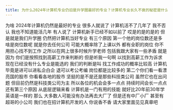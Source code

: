 ```yaml
---
title: 为什么2024年计算机专业仍旧是升学圈最好的专业？计算机专业长久不衰的秘密是什么？
---
```

为啥
2024年计算机仍然是最好的专业
很多人就说了
计算机活不了几年了
我不否认
我也不知道能活几年
有人说了
计算机新手已经不如以前了
哎是的是的是的
但是就是我们升学圈
仍然把计算机当好专业
有三个原因
第一个他的岗位数还是多
啥是岗位数呢
就是你去任何公司
可能大概率除了上课以外
都有全职的岗位
你不用担心找不到工作
之所以在网上很多时候升学老师
包括我跟大家有一些矛盾
就是因为
你们是按照找到高薪工作来判断的
但是听我一句啊
以找到高薪工作为诉求
现在已经没有什么专业是能选的
我们的判断是叫
找工作成功的概率比较高
计算机毕竟是进可以进私企白企
退可以考公考编
岗位都是比较多的
第二个你们看一看漂亮国的股市
你看看各地的股市
坚挺的是不是还是那些科技类公司
虽然它也在出问题
但目前仍然是科技类公司为主
所以各位的机会会多一点点
持续时间会长一点点
还有第三个原因
从底层逻辑来看
计算机是一门有用的技能
就好比20年前30年学英语是一样的
那么
大多数人可能没有办法再去大厂了
但是还有中厂小厂
甚至有超哥的小公司
我们也在招计算机开发的人
你说香不香
请大家里面见见真章吧
